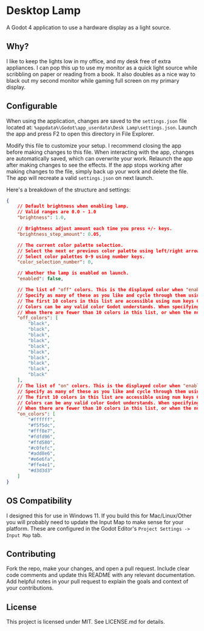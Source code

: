 # Desktop Lamp
A Godot 4 application to use a hardware display as a light source.

## Why?
I like to keep the lights low in my office, and my desk free of extra appliances. I can pop this
up to use my monitor as a quick light source while scribbling on paper or reading from a book. It also
doubles as a nice way to black out my second monitor while gaming full screen on my primary display.

## Configurable
When using the application, changes are saved to the `settings.json` file located at: `%appdata%\Godot\app_userdata\Desk Lamp\settings.json`. Launch the app and press F2 to open this directory in File Explorer.

Modify this file to customize your setup. I recommend closing the app before making changes to this file. When interacting with the app, changes are automatically saved, which can overwrite your work. Relaunch the app after making changes to see the effects. If the app stops working after making changes to the file, simply back up your work and delete the file. The app will recreate a valid `settings.json` on next launch.

Here's a breakdown of the structure and settings:

```json
{
    // Default brightness when enabling lamp.
    // Valid ranges are 0.0 - 1.0
	"brightness": 1.0,

    // Brightness adjust amount each time you press +/- keys.
	"brightness_step_amount": 0.05,

    // The current color palette selection.
    // Select the next or previous color palette using left/right arrow keys.
    // Select color palettes 0-9 using number keys.
	"color_selection_number": 0,

    // Whether the lamp is enabled on launch.
	"enabled": false,

    // The list of "off" colors. This is the displayed color when "enabled" = false.
    // Specify as many of these as you like and cycle through them using the left/right arrow keys.
    // The first 10 colors in this list are accessible using num keys 0-9.
    // Colors can be any valid color Godot understands. When specifying hex codes, be sure to inclue the '#' symbol.
    // When there are fewer than 10 colors in this list, or when the number of entries is fewer than the "on_colors" list, the "off" color defaults to "black" when incrementing the color selection.
	"off_colors": [
		"black",
		"black",
		"black",
		"black",
		"black",
		"black",
		"black",
		"black",
		"black",
		"black"
	],
    // The list of "on" colors. This is the displayed color when "enabled" = true.
    // Specify as many of these as you like and cycle through them using the left/right arrow keys.
    // The first 10 colors in this list are accessible using num keys 0-9.
    // Colors can be any valid color Godot understands. When specifying hex codes, be sure to inclue the '#' symbol.
    // When there are fewer than 10 colors in this list, or when the number of entries is fewer than the "off_colors" list, the "on" color defaults to "white" when incrementing the color selection.
	"on_colors": [
		"#ffffff",
		"#f5f5dc",
		"#fff8e7",
		"#fdfd96",
		"#ffd580",
		"#c0fefc",
		"#add8e6",
		"#e6e6fa",
		"#ffe4e1",
		"#d3d3d3"
	]
}
```

## OS Compatibility
I designed this for use in Windows 11. If you build this for Mac/Linux/Other you will probably need
to update the Input Map to make sense for your platform. These are configured in the Godot Editor's `Project Settings -> Input Map` tab.

## Contributing
Fork the repo, make your changes, and open a pull request. Include clear code comments and update this README with any relevant documentation. Add helpful notes in your pull request to explain the goals and context of your contributions.

## License
This project is licensed under MIT. See LICENSE.md for details.